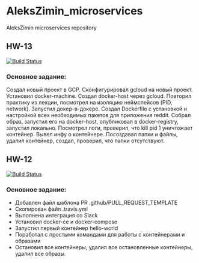 # AleksZimin_microservices
AleksZimin microservices repository

## HW-13
[![Build Status](https://travis-ci.com/Otus-DevOps-2018-09/AleksZimin_microservices.svg?branch=docker-2)](https://travis-ci.com/Otus-DevOps-2018-09/AleksZimin_microservices)

### Основное задание:
Создал новый проект в GCP.
Сконфигурировал gcloud на новый проект.
Установил docker-machine.
Создал docker-host через gcloud.
Повторил практику из лекции, посмотрел на изоляцию неймспейсов (PID, network).
Запустил докер-в-докере.
Создал Dockerfile с установкой и настройкой всех необходимых пакетов для приложения reddit.
Собрал образ, запустил его на docker-host, опубликовал в docker-registry, запустил локально.
Посмотрел логи, проверил, что kill pid 1 уничтожает контейнер.
Вывел инфу о контейнере.
Посоздавал папки и файлы, удалил контейнер, создал, проверил, что папки отсутствуют.

## HW-12
[![Build Status](https://travis-ci.com/Otus-DevOps-2018-09/AleksZimin_microservices.svg?branch=docker-1)](https://travis-ci.com/Otus-DevOps-2018-09/AleksZimin_microservices)

### Основное задание:
* Добавлен файл шаблона PR .github/PULL_REQUEST_TEMPLATE
* Скопирован файл .travis.yml
* Выполнена интеграция со Slack
* Установил docker-ce и docker-compose
* Запустил первый контейнер hello-world
* Поработал с простыми командами для работы с контейнерами и образами
* Остановил все контейнеры, удалил все остановленные контейнеры, удалил все образы.
